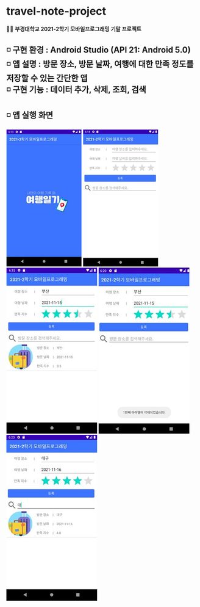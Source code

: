 # travel-note-project
👩‍💻 **부경대학교 2021-2학기 모바일프로그래밍 기말 프로젝트**
       
◽ 구현 환경 : Android Studio (API 21: Android 5.0)   
◽ 앱 설명 : 방문 장소, 방문 날짜, 여행에 대한 만족 정도를 저장할 수 있는 간단한 앱   
◽ 구현 기능 : 데이터 추가, 삭제, 조회, 검색   
------------------ 
◽ 앱 실행 화면   
------------------
![시작](./image/start.jpg)
![메인](./image/main.jpg)
![추가](./image/add.jpg)
![삭제](./image/delete.jpg)
![검색](./image/search.jpg)

